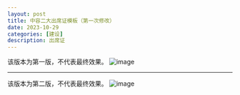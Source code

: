 ```yaml
---
layout: post
title: 中容二大出席证模板（第一次修改）
date: 2023-10-29
categories: [建设]
description: 出席证
---
```

该版本为第一版，不代表最终效果。
![image](https://pic.imgdb.cn/item/654614e9c458853aefeb3023.jpg)
________________________________________________________________________

该版本为第二版，不代表最终效果。
![image](https://pic.imgdb.cn/item/655090e6c458853aef8c891b.jpg)
